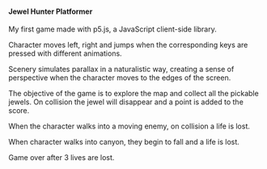 #### Jewel Hunter Platformer

My first game made with p5.js, a JavaScript client-side library. 

Character moves left, right and jumps when the corresponding keys are pressed with different animations.

Scenery simulates parallax in a naturalistic way, creating a sense of perspective when the character moves to the edges of the screen.

The objective of the game is to explore the map and collect all the pickable jewels. On collision the jewel will disappear and a point is added to the score.

When the character walks into a moving enemy, on collision a life is lost.

When character walks into canyon, they begin to fall and a life is lost.

Game over after 3 lives are lost.

